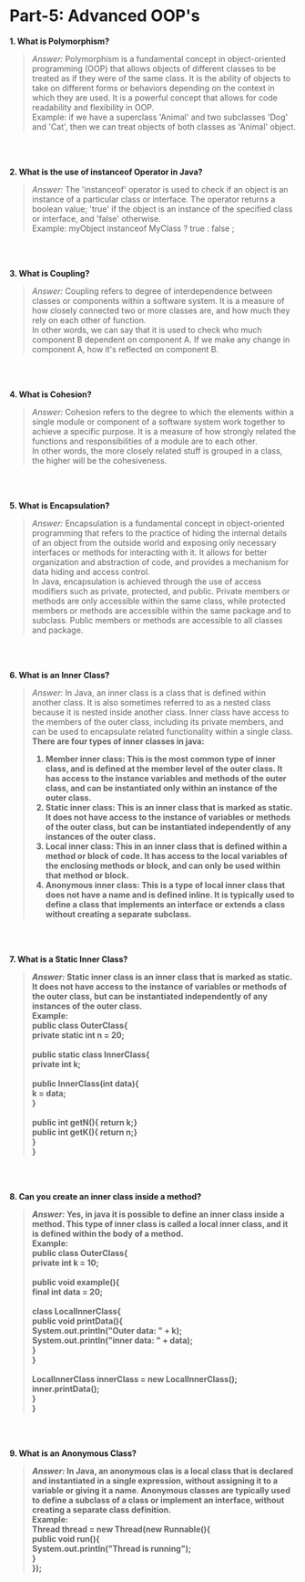 # Part-5: Advanced OOP's

**1. What is Polymorphism?**
> *Answer:* Polymorphism is a fundamental concept in object-oriented programming (OOP) that allows objects of different classes to be treated as if they were of the same class. It is the ability of objects to take on different forms or behaviors depending on the context in which they are used. It is a powerful concept that allows for code readability and flexibility in OOP. <br>
> Example: if we have a superclass 'Animal' and two subclasses 'Dog' and 'Cat', then we can treat objects of both classes as 'Animal' object. 

<br> <br>

**2. What is the use of instanceof Operator in Java?**
> *Answer:* The 'instanceof' operator is used to check if an object is an instance of a particular class or interface. The operator returns a boolean value; 'true' if the object is an instance of the specified class or interface, and 'false' otherwise. <br>
> Example: myObject instanceof MyClass ? true : false ;

<br> <br>

**3. What is Coupling?**
> *Answer:* Coupling refers to degree of interdependence between classes or components within a software system. It is a measure of how closely connected two or more classes are, and how much they rely on each other of function. <br>
> In other words, we can say that it is used to check who much component B dependent on component A. If we make any change in component A, how it's reflected on component B.

<br> <br>

**4. What is Cohesion?**
> *Answer:* Cohesion refers to the degree to which the elements within a single module or component of a software system work together to achieve a specific purpose. It is a measure of how strongly related the functions and responsibilities of a module are to each other. <br>
> In other words, the more closely related stuff is grouped in a class, the higher will be the cohesiveness.

<br> <br>

**5. What is Encapsulation?**
> *Answer:* Encapsulation is a fundamental concept in object-oriented programming that refers to the practice of hiding the internal details of an object from the outside world and exposing only necessary interfaces or methods for interacting with it. It allows for better organization and abstraction of code, and provides a mechanism for data hiding and access control. <br>
> In Java, encapsulation is achieved through the use of access modifiers such as private, protected, and public. Private members or methods are only accessible within the same class, while protected members or methods are accessible within the same package and to subclass. Public members or methods are accessible to all classes and package. 

<br> <br>

**6. What is an Inner Class?**
> *Answer:* In Java, an inner class is a class that is defined within another class. It is also sometimes referred to as a nested class because it is nested inside another class. Inner class have access to the members of the outer class, including its private members, and can be used to encapsulate related functionality within a single class. <b>
> There are four types of inner classes in java: <br>
> 1. Member inner class: This is the most common type of inner class, and is defined at the member level of the outer class. It has access to the instance variables and methods of the outer class, and can be instantiated only within an instance of the outer class. <br>
> 2. Static inner class: This is an inner class that is marked as static. It does not have access to the instance of variables or methods of the outer class, but can be instantiated independently of any instances of the outer class. <br>
> 3. Local inner class: This in an inner class that is defined within a method or block of code. It has access to the local variables of the enclosing methods or block, and can only be used within that method or block. <br>
> 4. Anonymous inner class: This is a type of local inner class that does not have a name and is defined inline. It is typically used to define a class that implements an interface or extends a class without creating a separate subclass. <br>

<br> <br>

**7. What is a Static Inner Class?**
> *Answer:* Static inner class is an inner class that is marked as static. It does not have access to the instance of variables or methods of the outer class, but can be instantiated independently of any instances of the outer class. <br>
> Example: <br>
> public class OuterClass{ <br>
> private static int n = 20; <br> <br>
> public static class InnerClass{ <br>
> private int k; <br> <br>
> public InnerClass(int data){ <br>
> k = data; <br>
> } <br> <br>
> public int getN(){ return k;} <br>
> public int getK(){ return n;} <br>
> } <br>
>}

<br> <br>

**8. Can you create an inner class inside a method?**
> *Answer:* Yes, in java it is possible to define an inner class inside a method. This type of inner class is called a local inner class, and it is defined within the body of a method. <br>
> Example: <br>
> public class OuterClass{ <br>
> private int k = 10; <br> <br>
> public void example(){ <br>
> final int data = 20; <br> <br>
> class LocalInnerClass{ <br>
> public void printData(){ <br>
> System.out.println("Outer data: " + k); <br>
> System.out.println("inner data: " + data); <br>
> } <br>
> } <br> <br>
> LocalInnerClass innerClass = new LocalInnerClass(); <br>
> inner.printData(); <br>
> } <br>
> }

<br> <br>

**9. What is an Anonymous Class?**
> *Answer:* In Java, an anonymous clas is a local class that is declared and instantiated in a single expression, without assigning it to a variable or giving it a name. Anonymous classes are typically used to define a subclass of a class or implement an interface, without creating a separate class definition. <br>
> Example: <br>
> Thread thread = new Thread(new Runnable(){ <br>
> public void run(){ <br>
> System.out.println("Thread is running"); <br>
> } <br>
> });

